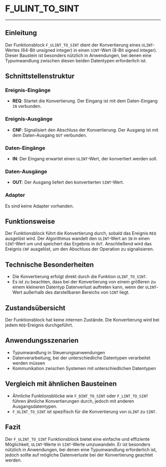 # F_ULINT_TO_SINT

* * * * * * * * * *
## Einleitung
Der Funktionsblock `F_ULINT_TO_SINT` dient der Konvertierung eines `ULINT`-Wertes (64-Bit unsigned integer) in einen `SINT`-Wert (8-Bit signed integer). Dieser Baustein ist besonders nützlich in Anwendungen, bei denen eine Typumwandlung zwischen diesen beiden Datentypen erforderlich ist.

## Schnittstellenstruktur
### **Ereignis-Eingänge**
- **REQ**: Startet die Konvertierung. Der Eingang ist mit dem Daten-Eingang `IN` verbunden.

### **Ereignis-Ausgänge**
- **CNF**: Signalisiert den Abschluss der Konvertierung. Der Ausgang ist mit dem Daten-Ausgang `OUT` verbunden.

### **Daten-Eingänge**
- **IN**: Der Eingang erwartet einen `ULINT`-Wert, der konvertiert werden soll.

### **Daten-Ausgänge**
- **OUT**: Der Ausgang liefert den konvertierten `SINT`-Wert.

### **Adapter**
Es sind keine Adapter vorhanden.

## Funktionsweise
Der Funktionsblock führt die Konvertierung durch, sobald das Ereignis `REQ` ausgelöst wird. Der Algorithmus wandelt den `ULINT`-Wert an `IN` in einen `SINT`-Wert um und speichert das Ergebnis in `OUT`. Anschließend wird das Ereignis `CNF` ausgelöst, um den Abschluss der Operation zu signalisieren.

## Technische Besonderheiten
- Die Konvertierung erfolgt direkt durch die Funktion `ULINT_TO_SINT`.
- Es ist zu beachten, dass bei der Konvertierung von einem größeren zu einem kleineren Datentyp Datenverlust auftreten kann, wenn der `ULINT`-Wert außerhalb des darstellbaren Bereichs von `SINT` liegt.

## Zustandsübersicht
Der Funktionsblock hat keine internen Zustände. Die Konvertierung wird bei jedem `REQ`-Ereignis durchgeführt.

## Anwendungsszenarien
- Typumwandlung in Steuerungsanwendungen
- Datenverarbeitung, bei der unterschiedliche Datentypen verarbeitet werden müssen
- Kommunikation zwischen Systemen mit unterschiedlichen Datentypen

## Vergleich mit ähnlichen Bausteinen
- Ähnliche Funktionsblöcke wie `F_DINT_TO_SINT` oder `F_LINT_TO_SINT` führen ähnliche Konvertierungen durch, jedoch mit anderen Ausgangsdatentypen.
- `F_ULINT_TO_SINT` ist spezifisch für die Konvertierung von `ULINT` zu `SINT`.

## Fazit
Der `F_ULINT_TO_SINT` Funktionsblock bietet eine einfache und effiziente Möglichkeit, `ULINT`-Werte in `SINT`-Werte umzuwandeln. Er ist besonders nützlich in Anwendungen, bei denen eine Typumwandlung erforderlich ist, jedoch sollte auf mögliche Datenverluste bei der Konvertierung geachtet werden.